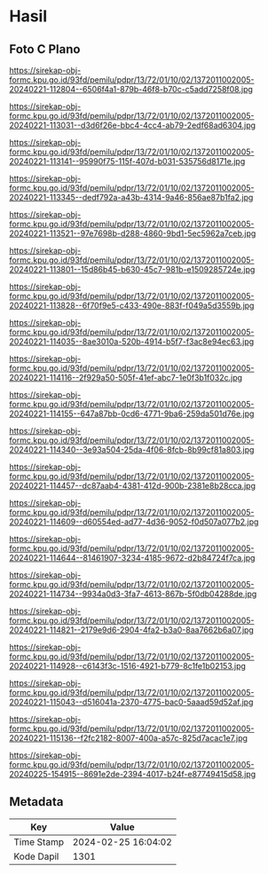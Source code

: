 # Hasil

## Foto C Plano

https://sirekap-obj-formc.kpu.go.id/93fd/pemilu/pdpr/13/72/01/10/02/1372011002005-20240221-112804--6506f4a1-879b-46f8-b70c-c5add7258f08.jpg

https://sirekap-obj-formc.kpu.go.id/93fd/pemilu/pdpr/13/72/01/10/02/1372011002005-20240221-113031--d3d6f26e-bbc4-4cc4-ab79-2edf68ad6304.jpg

https://sirekap-obj-formc.kpu.go.id/93fd/pemilu/pdpr/13/72/01/10/02/1372011002005-20240221-113141--95990f75-115f-407d-b031-535756d8171e.jpg

https://sirekap-obj-formc.kpu.go.id/93fd/pemilu/pdpr/13/72/01/10/02/1372011002005-20240221-113345--dedf792a-a43b-4314-9a46-856ae87b1fa2.jpg

https://sirekap-obj-formc.kpu.go.id/93fd/pemilu/pdpr/13/72/01/10/02/1372011002005-20240221-113521--97e7698b-d288-4860-9bd1-5ec5962a7ceb.jpg

https://sirekap-obj-formc.kpu.go.id/93fd/pemilu/pdpr/13/72/01/10/02/1372011002005-20240221-113801--15d86b45-b630-45c7-981b-e1509285724e.jpg

https://sirekap-obj-formc.kpu.go.id/93fd/pemilu/pdpr/13/72/01/10/02/1372011002005-20240221-113828--6f70f9e5-c433-490e-883f-f049a5d3559b.jpg

https://sirekap-obj-formc.kpu.go.id/93fd/pemilu/pdpr/13/72/01/10/02/1372011002005-20240221-114035--8ae3010a-520b-4914-b5f7-f3ac8e94ec63.jpg

https://sirekap-obj-formc.kpu.go.id/93fd/pemilu/pdpr/13/72/01/10/02/1372011002005-20240221-114116--2f929a50-505f-41ef-abc7-1e0f3b1f032c.jpg

https://sirekap-obj-formc.kpu.go.id/93fd/pemilu/pdpr/13/72/01/10/02/1372011002005-20240221-114155--647a87bb-0cd6-4771-9ba6-259da501d76e.jpg

https://sirekap-obj-formc.kpu.go.id/93fd/pemilu/pdpr/13/72/01/10/02/1372011002005-20240221-114340--3e93a504-25da-4f06-8fcb-8b99cf81a803.jpg

https://sirekap-obj-formc.kpu.go.id/93fd/pemilu/pdpr/13/72/01/10/02/1372011002005-20240221-114457--dc87aab4-4381-412d-900b-2381e8b28cca.jpg

https://sirekap-obj-formc.kpu.go.id/93fd/pemilu/pdpr/13/72/01/10/02/1372011002005-20240221-114609--d60554ed-ad77-4d36-9052-f0d507a077b2.jpg

https://sirekap-obj-formc.kpu.go.id/93fd/pemilu/pdpr/13/72/01/10/02/1372011002005-20240221-114644--81461907-3234-4185-9672-d2b84724f7ca.jpg

https://sirekap-obj-formc.kpu.go.id/93fd/pemilu/pdpr/13/72/01/10/02/1372011002005-20240221-114734--9934a0d3-3fa7-4613-867b-5f0db04288de.jpg

https://sirekap-obj-formc.kpu.go.id/93fd/pemilu/pdpr/13/72/01/10/02/1372011002005-20240221-114821--2179e9d6-2904-4fa2-b3a0-8aa7662b6a07.jpg

https://sirekap-obj-formc.kpu.go.id/93fd/pemilu/pdpr/13/72/01/10/02/1372011002005-20240221-114928--c6143f3c-1516-4921-b779-8c1fe1b02153.jpg

https://sirekap-obj-formc.kpu.go.id/93fd/pemilu/pdpr/13/72/01/10/02/1372011002005-20240221-115043--d516041a-2370-4775-bac0-5aaad59d52af.jpg

https://sirekap-obj-formc.kpu.go.id/93fd/pemilu/pdpr/13/72/01/10/02/1372011002005-20240221-115136--f2fc2182-8007-400a-a57c-825d7acac1e7.jpg

https://sirekap-obj-formc.kpu.go.id/93fd/pemilu/pdpr/13/72/01/10/02/1372011002005-20240225-154915--8691e2de-2394-4017-b24f-e87749415d58.jpg


## Metadata

| Key        | Value               |
| ---------- | ------------------- |
| Time Stamp | 2024-02-25 16:04:02 |
| Kode Dapil | 1301                |



